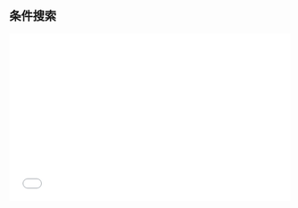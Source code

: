 ## 条件搜索

<iframe width="100%" height="300" src="//jsrun.net/2SpKp/embedded/all/light/" allowfullscreen="allowfullscreen" frameborder="0"></iframe>


